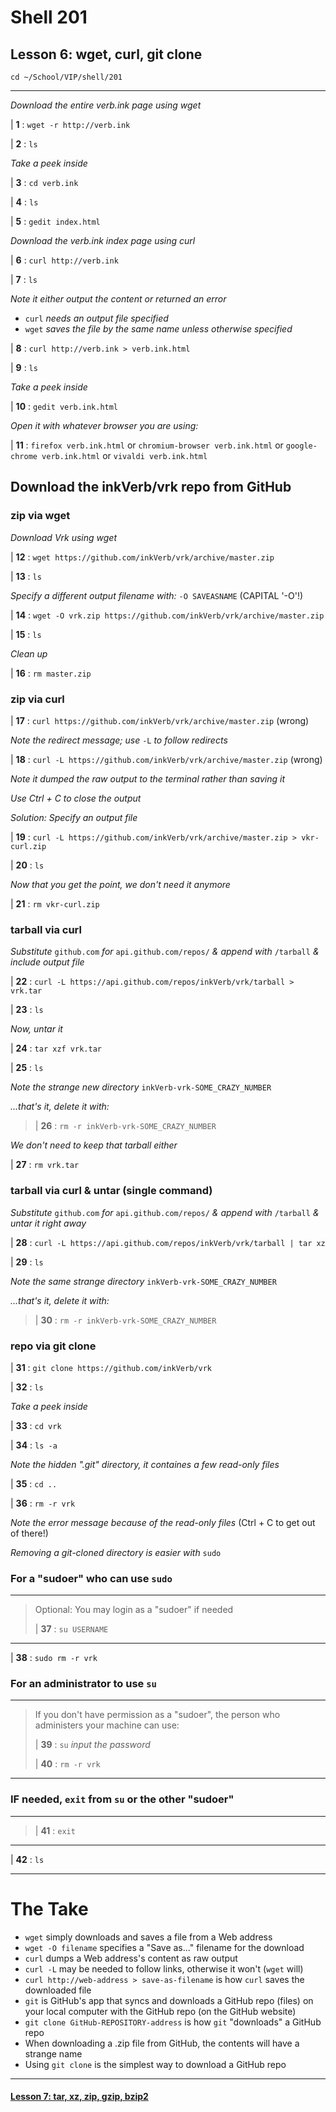 # Shell 201
## Lesson 6: wget, curl, git clone

`cd ~/School/VIP/shell/201`

___

*Download the entire verb.ink page using wget*

| **1** : `wget -r http://verb.ink`

| **2** : `ls`

*Take a peek inside*

| **3** : `cd verb.ink`

| **4** : `ls`

| **5** : `gedit index.html`

*Download the verb.ink index page using curl*

| **6** : `curl http://verb.ink`

| **7** : `ls`

*Note it either output the content or returned an error*
- `curl` *needs an output file specified*
- `wget` *saves the file by the same name unless otherwise specified*

| **8** : `curl http://verb.ink > verb.ink.html`

| **9** : `ls`

*Take a peek inside*

| **10** : `gedit verb.ink.html`

*Open it with whatever browser you are using:*

| **11** : `firefox verb.ink.html` or `chromium-browser verb.ink.html` or `google-chrome verb.ink.html` or `vivaldi verb.ink.html`

## Download the inkVerb/vrk repo from GitHub

### zip via wget

*Download Vrk using wget*

| **12** : `wget https://github.com/inkVerb/vrk/archive/master.zip`

| **13** : `ls`

*Specify a different output filename with:* `-O SAVEASNAME` (CAPITAL '-O'!)

| **14** : `wget -O vrk.zip https://github.com/inkVerb/vrk/archive/master.zip`

| **15** : `ls`

*Clean up*

| **16** : `rm master.zip`

### zip via curl

| **17** : `curl https://github.com/inkVerb/vrk/archive/master.zip` (wrong)

*Note the redirect message; use* `-L` *to follow redirects*

| **18** : `curl -L https://github.com/inkVerb/vrk/archive/master.zip` (wrong)

*Note it dumped the raw output to the terminal rather than saving it*

*Use Ctrl + C to close the output*

*Solution: Specify an output file*

| **19** : `curl -L https://github.com/inkVerb/vrk/archive/master.zip > vkr-curl.zip`

| **20** : `ls`

*Now that you get the point, we don't need it anymore*

| **21** : `rm vkr-curl.zip`

### tarball via curl

*Substitute* `github.com` *for* `api.github.com/repos/` *& append with* `/tarball` *& include output file*

| **22** : `curl -L https://api.github.com/repos/inkVerb/vrk/tarball > vrk.tar`

| **23** : `ls`

*Now, untar it*

| **24** : `tar xzf vrk.tar`

| **25** : `ls`

*Note the strange new directory* `inkVerb-vrk-SOME_CRAZY_NUMBER`

*...that's it, delete it with:*

> | **26** : `rm -r inkVerb-vrk-SOME_CRAZY_NUMBER`

*We don't need to keep that tarball either*

| **27** : `rm vrk.tar`

### tarball via curl & untar (single command)

*Substitute* `github.com` *for* `api.github.com/repos/` *& append with* `/tarball` *& untar it right away*

| **28** : `curl -L https://api.github.com/repos/inkVerb/vrk/tarball | tar xz`

| **29** : `ls`

*Note the same strange directory* `inkVerb-vrk-SOME_CRAZY_NUMBER`

*...that's it, delete it with:*

> | **30** : `rm -r inkVerb-vrk-SOME_CRAZY_NUMBER`

### repo via git clone

| **31** : `git clone https://github.com/inkVerb/vrk`

| **32** : `ls`

*Take a peek inside*

| **33** : `cd vrk`

| **34** : `ls -a`

*Note the hidden ".git" directory, it containes a few read-only files*

| **35** : `cd ..`

| **36** : `rm -r vrk`

*Note the error message because of the read-only files* (Ctrl + C to get out of there!)

*Removing a git-cloned directory is easier with* `sudo`

### For a "sudoer" who can use `sudo`
>
___
> Optional: You may login as a "sudoer" if needed
>
> | **37** : `su USERNAME`
>
___

| **38** : `sudo rm -r vrk`

### For an administrator to use `su`
>
___
> If you don't have permission as a "sudoer", the person who administers your machine can use:
>
> | **39** : `su` *input the password*
>
> | **40** : `rm -r vrk`
>
___

### IF needed, `exit` from `su` or the other "sudoer"
>
___
>
> | **41** : `exit`
>
___

| **42** : `ls`

___

# The Take

- `wget` simply downloads and saves a file from a Web address
- `wget -O filename` specifies a "Save as..." filename for the download
- `curl` dumps a Web address's content as raw output
- `curl -L` may be needed to follow links, otherwise it won't (`wget` will)
- `curl http://web-address > save-as-filename` is how `curl` saves the downloaded file
- `git` is GitHub's app that syncs and downloads a GitHub repo (files) on your local computer with the GitHub repo (on the GitHub website)
- `git clone GitHub-REPOSITORY-address` is how `git` "downloads" a GitHub repo
- When downloading a .zip file from GitHub, the contents will have a strange name
- Using `git clone` is the simplest way to download a GitHub repo


___

#### [Lesson 7: tar, xz, zip, gzip, bzip2](https://github.com/inkVerb/vip/blob/master/201-shell/Lesson-07.md)
